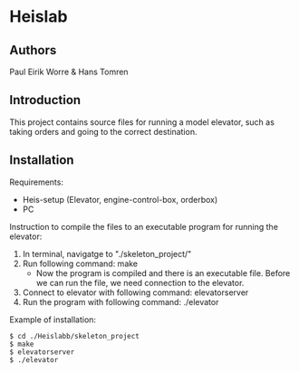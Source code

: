 # Heislab

## Authors
Paul Eirik Worre & Hans Tomren

## Introduction
This project contains source files for running a model elevator, such as taking orders and going to the correct destination.

## Installation
Requirements:
- Heis-setup (Elevator, engine-control-box, orderbox)
- PC

Instruction to compile the files to an executable program for running the elevator:
1. In terminal, navigatge to "./skeleton_project/"
2. Run following command: make
    - Now the program is compiled and there is an executable file.
    Before we can run the file, we need connection to the elevator.
3. Connect to elevator with following command: elevatorserver
3. Run the program with following command: ./elevator

Example of installation:
```
$ cd ./Heislabb/skeleton_project
$ make
$ elevatorserver
$ ./elevator
```
